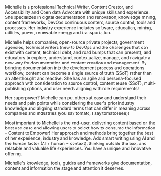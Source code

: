 Michelle is a professional Technical Writer, Content Creator, and Accessibility and Open data Advocate with unique skills and experience. She specializes in digital documentation and renovation, knowledge mining, content frameworks, DevOps continuous content, source control, tools and processes. Her industry experience includes software, education, mining, utilities, power, renewable energy and transportation.

Michelle helps companies, open-source private projects, government agencies, technical writers (new to DevOps and the challenges that can exist with content, technical debt, and road bumps that can present), and educators to explore, understand, contextualize, manage, and navigate a new way for documentation and content creation and management. By bringing documentation into the development process and operations workflow, content can become a single source of truth (SSoT) rather than an afterthought and reactive.
She has an agile and persona-focused approach with consideration to source control, content reuse (SSoT), multi-publishing options, and user needs aligning with role requirements!

Her superpower? Michelle can put others at ease and understand their needs and pain points while considering the user's prior industry knowledge and aligning standard terms that can differ in meaning across companies and industries (you say tomato, I say tomatoeeee)!

Most important to Michelle is the end-user, delivering content based on the best use case and allowing users to select how to consume the information - Content to Empower! Her approach and methods bring together the best of her experience, industry and knowledge. Add smart writing using AI and the human factor (AI + human = context), thinking outside the box, and relatable and valuable life experiences. You have a unique and innovative offering.

Michelle's knowledge, tools, guides and frameworks give documentation, content and information the stage and attention it deserves.

